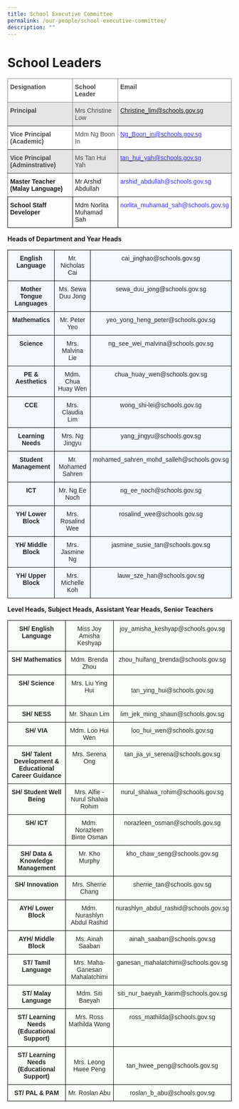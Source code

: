 ```yaml
---
title: School Executive Committee
permalink: /our-people/school-executive-committee/
description: ""
---
```

# School Leaders
<style type="text/css">
.tg  {border-collapse:collapse;border-spacing:0;}
.tg td{border-color:black;border-style:solid;border-width:1px;font-family:Arial, sans-serif;font-size:14px;
  overflow:hidden;padding:10px 5px;word-break:normal;}
.tg th{border-color:black;border-style:solid;border-width:1px;font-family:Arial, sans-serif;font-size:14px;
  font-weight:normal;overflow:hidden;padding:10px 5px;word-break:normal;}
.tg .tg-5hfz{border-color:inherit;color:#68cbd0;text-align:left;vertical-align:top}
.tg .tg-j7gb{background-color:#FFF;border-color:inherit;color:#454545;font-weight:bold;text-align:left;vertical-align:top}
.tg .tg-xfif{background-color:#E5E5E5;border-color:inherit;color:#454545;font-weight:bold;text-align:left;vertical-align:top}
.tg .tg-4z20{background-color:#E5E5E5;border-color:inherit;color:#454545;text-align:left;vertical-align:top}
.tg .tg-2yuz{background-color:#E5E5E5;border-color:inherit;color:#3531ff;text-align:left;vertical-align:top}
.tg .tg-wl7u{background-color:#FFF;border-color:inherit;color:#454545;text-align:left;vertical-align:top}
.tg .tg-mxd1{background-color:#FFF;border-color:inherit;color:#E62F14;text-align:left;vertical-align:top}
.tg .tg-vb77{background-color:#E5E5E5;border-color:inherit;color:#E62F14;text-align:left;vertical-align:top}
.tg .tg-0pky{border-color:inherit;text-align:left;vertical-align:top}
.tg .tg-0lax{text-align:left;vertical-align:top}
</style>
<table class="tg">
<thead>
  <tr>
    <th class="tg-j7gb">Designation</th>
    <th class="tg-j7gb">School Leader</th>
    <th class="tg-j7gb">Email</th>
  </tr>
</thead>
<tbody>
  <tr>
    <td class="tg-xfif">Principal</td>
    <td class="tg-4z20"><span style="font-weight:400;font-style:normal">Mrs Christine Low</span></td>
    <td class="tg-2yuz"><a href="mailto:Tracy_TAN@schools.gov.sg" target="_blank" rel="noopener noreferrer"><span style="font-weight:400;font-style:normal">Christine_lim@schools.gov.sg</span></a></td>
  </tr>
  <tr>
    <td class="tg-j7gb"><span style="font-weight:bold">Vice Principal (Academic) </span></td>
    <td class="tg-wl7u"><span style="font-weight:400;font-style:normal">Mdm Ng Boon In</span></td>
    <td class="tg-mxd1"><a href="mailto:Choong_Pek_Lan@schools.gov.sg" target="_blank" rel="noopener noreferrer"><span style="font-weight:400;font-style:normal;color:#3531FF">Ng_Boon_in@schools.gov.sg</span></a></td>
  </tr>
  <tr>
    <td class="tg-xfif">Vice Principal (Adminstrative)</td>
    <td class="tg-4z20"><span style="font-weight:400;font-style:normal">Ms Tan Hui Yah</span></td>
    <td class="tg-vb77"><a href="mailto:Philip_MOORTHY@schools.gov.sg" target="_blank" rel="noopener noreferrer"><span style="font-weight:400;font-style:normal;color:#3531FF">tan_hui_yah@schools.gov.sg</span></a></td>
  </tr>
  <tr>
    <td class="tg-0pky"><span style="font-weight:bold">Master Teacher (Malay Language)</span></td>
    <td class="tg-0pky"><span style="font-weight:400;font-style:normal">Mr Arshid Abdullah</span></td>
    <td class="tg-5hfz"><span style="font-weight:400;font-style:normal;color:#3531FF">arshid_abdullah@schools.gov.sg</span></td>
  </tr>
  <tr>
    <td class="tg-0lax"><span style="font-weight:bold">School Staff Developer</span></td>
    <td class="tg-0lax"><span style="font-weight:400;font-style:normal">Mdm Norlita Muhamad Sah</span></td>
    <td class="tg-0lax"><span style="font-weight:400;font-style:normal;color:#3531FF">norlita_muhamad_sah@schools.gov.sg</span></td>
  </tr>
</tbody>
</table>

**Heads of Department and Year Heads**

<style type="text/css">
.tg  {border-collapse:collapse;border-spacing:0;}
.tg td{border-color:black;border-style:solid;border-width:1px;font-family:Arial, sans-serif;font-size:14px;
  overflow:hidden;padding:10px 5px;word-break:normal;}
.tg th{border-color:black;border-style:solid;border-width:1px;font-family:Arial, sans-serif;font-size:14px;
  font-weight:normal;overflow:hidden;padding:10px 5px;word-break:normal;}
.tg .tg-da8v{background-color:#F2F9FF;color:#222;text-align:center;vertical-align:top}
.tg .tg-i38w{background-color:#F2F9FF;color:#222;font-weight:bold;text-align:center;vertical-align:top}
</style>
<table class="tg">
<thead>
  <tr>
    <th class="tg-i38w">English Language</th>
    <th class="tg-da8v">Mr. Nicholas Cai</th>
    <th class="tg-da8v">cai_jinghao@schools.gov.sg</th>
  </tr>
</thead>
<tbody>
  <tr>
    <td class="tg-i38w">Mother Tongue  Languages</td>
    <td class="tg-da8v">Ms. Sewa Duu Jong</td>
    <td class="tg-da8v">sewa_duu_jong@schools.gov.sg</td>
  </tr>
  <tr>
    <td class="tg-i38w">Mathematics</td>
    <td class="tg-da8v">Mr. Peter Yeo</td>
    <td class="tg-da8v">yeo_yong_heng_peter@schools.gov.sg</td>
  </tr>
  <tr>
    <td class="tg-i38w">Science</td>
    <td class="tg-da8v">Mrs. Malvina Lie</td>
    <td class="tg-da8v">ng_see_wei_malvina@schools.gov.sg</td>
  </tr>
  <tr>
    <td class="tg-i38w">PE &amp; Aesthetics</td>
    <td class="tg-da8v">Mdm. Chua Huay Wen</td>
    <td class="tg-da8v">chua_huay_wen@schools.gov.sg</td>
  </tr>
  <tr>
    <td class="tg-i38w">CCE</td>
    <td class="tg-da8v">Mrs. Claudia Lim</td>
    <td class="tg-da8v">wong_shi-lei@schools.gov.sg</td>
  </tr>
  <tr>
    <td class="tg-i38w">Learning Needs</td>
    <td class="tg-da8v">Mrs. Ng Jingyu</td>
    <td class="tg-da8v">yang_jingyu@schools.gov.sg</td>
  </tr>
  <tr>
    <td class="tg-i38w">Student Management</td>
    <td class="tg-da8v">Mr. Mohamed Sahren</td>
    <td class="tg-da8v">mohamed_sahren_mohd_salleh@schools.gov.sg</td>
  </tr>
  <tr>
    <td class="tg-i38w">ICT</td>
    <td class="tg-da8v">Mr. Ng Ee Noch</td>
    <td class="tg-da8v">ng_ee_noch@schools.gov.sg</td>
  </tr>
  <tr>
    <td class="tg-i38w">YH/ Lower Block</td>
    <td class="tg-da8v">Mrs. Rosalind Wee</td>
    <td class="tg-da8v">rosalind_wee@schools.gov.sg</td>
  </tr>
  <tr>
    <td class="tg-i38w">YH/ Middle Block</td>
    <td class="tg-da8v">Mrs. Jasmine Ng</td>
    <td class="tg-da8v">jasmine_susie_tan@schools.gov.sg</td>
  </tr>
  <tr>
    <td class="tg-i38w">YH/ Upper Block</td>
    <td class="tg-da8v">Mrs. Michelle Koh</td>
    <td class="tg-da8v">lauw_sze_han@schools.gov.sg</td>
  </tr>
</tbody>
</table>

**Level Heads, Subject Heads, Assistant Year Heads, Senior Teachers**


<style type="text/css">
.tg  {border-collapse:collapse;border-spacing:0;}
.tg td{border-color:black;border-style:solid;border-width:1px;font-family:Arial, sans-serif;font-size:14px;
  overflow:hidden;padding:10px 5px;word-break:normal;}
.tg th{border-color:black;border-style:solid;border-width:1px;font-family:Arial, sans-serif;font-size:14px;
  font-weight:normal;overflow:hidden;padding:10px 5px;word-break:normal;}
.tg .tg-pk3b{background-color:#FBFFFA;color:#222;text-align:center;vertical-align:top}
.tg .tg-5teg{background-color:#FBFFFA;color:#222;font-weight:bold;text-align:center;vertical-align:top}
.tg .tg-s6uv{background-color:#FBFFFA;color:#222;text-align:center;vertical-align:middle}
</style>
<table class="tg">
<thead>
  <tr>
    <th class="tg-5teg">SH/ English Language</th>
    <th class="tg-pk3b">Miss Joy Amisha Keshyap</th>
    <th class="tg-pk3b">joy_amisha_keshyap@schools.gov.sg</th>
  </tr>
</thead>
<tbody>
  <tr>
    <td class="tg-5teg">SH/ Mathematics</td>
    <td class="tg-pk3b">Mdm. Brenda Zhou</td>
    <td class="tg-pk3b">zhou_huifang_brenda@schools.gov.sg</td>
  </tr>
  <tr>
    <td class="tg-5teg"> SH/ Science</td>
    <td class="tg-s6uv"><span style="color:#222;background-color:#FBFFFA"> Mrs. Liu Ying Hui</span><br><br></td>
    <td class="tg-s6uv"><span style="color:#222;background-color:#FBFFFA">tan_ying_hui@schools.gov.sg</span><br></td>
  </tr>
  <tr>
    <td class="tg-5teg">SH/ NESS</td>
    <td class="tg-pk3b">Mr. Shaun Lim</td>
    <td class="tg-pk3b">lim_jek_ming_shaun@schools.gov.sg</td>
  </tr>
  <tr>
    <td class="tg-5teg">SH/ VIA</td>
    <td class="tg-pk3b">Mdm. Loo Hui Wen</td>
    <td class="tg-pk3b">loo_hui_wen@schools.gov.sg</td>
  </tr>
  <tr>
    <td class="tg-5teg">SH/ Talent Development  &amp; Educational Career Guidance</td>
    <td class="tg-pk3b">Mrs. Serena Ong</td>
    <td class="tg-pk3b">tan_jia_yi_serena@schools.gov.sg</td>
  </tr>
  <tr>
    <td class="tg-5teg">SH/ Student Well Being</td>
    <td class="tg-pk3b">Mrs. Alfie - Nurul Shalwa Rohim</td>
    <td class="tg-pk3b">nurul_shalwa_rohim@schools.gov.sg</td>
  </tr>
  <tr>
    <td class="tg-5teg">SH/ ICT</td>
    <td class="tg-pk3b">Mdm. Norazleen Binte Osman</td>
    <td class="tg-pk3b">norazleen_osman@schools.gov.sg</td>
  </tr>
  <tr>
    <td class="tg-5teg">SH/ Data &amp; Knowledge<br>       Management</td>
    <td class="tg-pk3b">Mr. Kho Murphy</td>
    <td class="tg-pk3b">kho_chaw_seng@schools.gov.sg</td>
  </tr>
  <tr>
    <td class="tg-5teg"> SH/ Innovation</td>
    <td class="tg-s6uv"><span style="color:#222;background-color:#FBFFFA">Mrs. Sherrie Chang</span><br><span style="color:#222;background-color:#FBFFFA"> </span></td>
    <td class="tg-s6uv"><span style="color:#222;background-color:#FBFFFA">sherrie_tan@schools.gov.sg</span><br><br><span style="color:#222;background-color:#FBFFFA"> </span></td>
  </tr>
  <tr>
    <td class="tg-5teg">AYH/ Lower Block</td>
    <td class="tg-pk3b">Mdm. Nurashlyn Abdul Rashid</td>
    <td class="tg-pk3b">nurashlyn_abdul_rashid@schools.gov.sg</td>
  </tr>
  <tr>
    <td class="tg-5teg">AYH/ Middle Block</td>
    <td class="tg-pk3b">Ms. Ainah Saaban</td>
    <td class="tg-pk3b">ainah_saaban@schools.gov.sg</td>
  </tr>
  <tr>
    <td class="tg-5teg">ST/ Tamil Language</td>
    <td class="tg-pk3b">Mrs. Maha-Ganesan Mahalatchimi</td>
    <td class="tg-pk3b">ganesan_mahalatchimi@schools.gov.sg </td>
  </tr>
  <tr>
    <td class="tg-5teg">ST/ Malay Language</td>
    <td class="tg-pk3b">Mdm. Siti Baeyah</td>
    <td class="tg-pk3b">siti_nur_baeyah_karim@schools.gov.sg </td>
  </tr>
  <tr>
    <td class="tg-5teg">ST/ Learning Needs  <br>     (Educational Support)</td>
    <td class="tg-pk3b">Mrs. Ross Mathilda Wong</td>
    <td class="tg-pk3b">ross_mathilda@schools.gov.sg </td>
  </tr>
  <tr>
    <td class="tg-s6uv"><span style="font-weight:bold;color:#222;background-color:#FBFFFA"> </span><span style="font-weight:bold">ST/ Learning Needs  </span><br><span style="font-weight:bold">     (Educational Support)</span></td>
    <td class="tg-s6uv"><span style="color:#222;background-color:#FBFFFA">Mrs. Leong Hwee Peng</span><br></td>
    <td class="tg-s6uv"><span style="color:#222;background-color:#FBFFFA">tan_hwee_peng@schools.gov.sg  </span></td>
  </tr>
  <tr>
    <td class="tg-5teg">ST/ PAL &amp; PAM</td>
    <td class="tg-pk3b">Mr. Roslan Abu</td>
    <td class="tg-pk3b"> roslan_b_abu@schools.gov.sg </td>
  </tr>
</tbody>
</table>